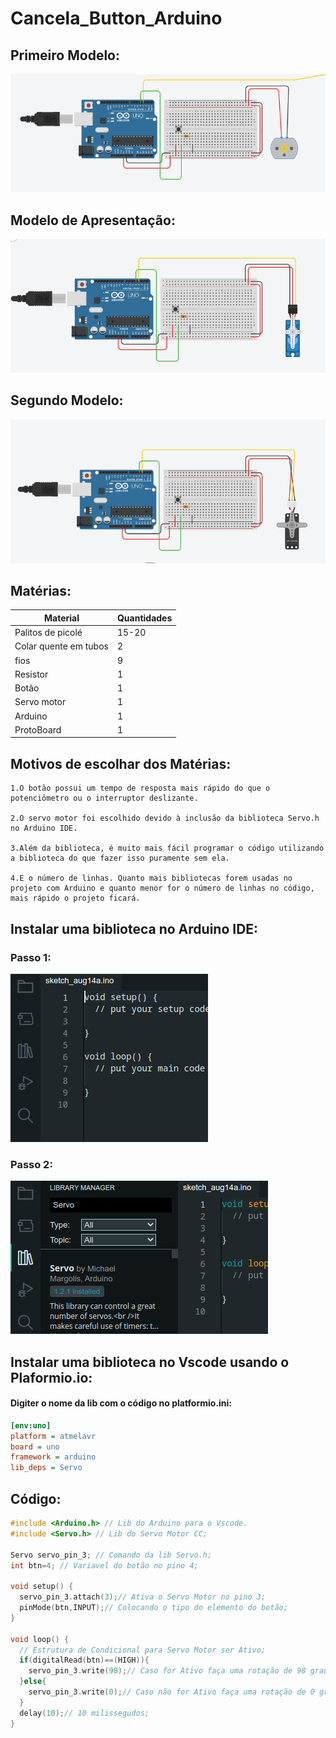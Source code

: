 # Cancela_Button_Arduino
 
## Primeiro Modelo:

<img src="/include/Captura%20de%20tela%20de%202023-08-14%2023-09-54.png">

## Modelo de Apresentação:

<img src="/include/Captura%20de%20tela%20de%202023-08-14%2022-53-30.png">

## Segundo Modelo:

<img src="/include/Captura%20de%20tela%20de%202023-08-14%2023-08-43.png">

## Matérias:

| Material | Quantidades |
| --- | --- |
| Palitos de picolé | 15-20 |
| Colar quente em tubos | 2 |
| fios | 9 |
| Resistor | 1 |
| Botão | 1 |
| Servo motor | 1 |
| Arduino | 1 |
| ProtoBoard | 1 |

## Motivos de escolhar dos Matérias:

```
1.O botão possui um tempo de resposta mais rápido do que o potenciômetro ou o interruptor deslizante.

2.O servo motor foi escolhido devido à inclusão da biblioteca Servo.h no Arduino IDE.
   
3.Além da biblioteca, é muito mais fácil programar o código utilizando a biblioteca do que fazer isso puramente sem ela.
   
4.E o número de linhas. Quanto mais bibliotecas forem usadas no projeto com Arduino e quanto menor for o número de linhas no código, mais rápido o projeto ficará.
```

## Instalar uma biblioteca no Arduino IDE:

### Passo 1:

<img src="/include/Captura%20de%20tela%20de%202023-08-14%2023-28-41.png">

### Passo 2:

<img src="/include/Captura%20de%20tela%20de%202023-08-14%2023-29-13.png">

## Instalar uma biblioteca no Vscode usando o Plaformio.io:

#### Digiter o nome da lib com o código no platformio.ini:

```platformio.ini
[env:uno]
platform = atmelavr
board = uno
framework = arduino
lib_deps = Servo
```

## Código:

```c++
#include <Arduino.h> // Lib do Arduino para o Vscode.
#include <Servo.h> // Lib do Servo Motor CC;

Servo servo_pin_3; // Comando da lib Servo.h;
int btn=4; // Variavel do botão no pino 4;

void setup() {
  servo_pin_3.attach(3);// Ativa o Servo Motor no pino 3;
  pinMode(btn,INPUT);// Colocando o tipo do elemento do botão;
}

void loop() {
  // Estrutura de Condicional para Servo Motor ser Ativo;
  if(digitalRead(btn)==(HIGH)){
    servo_pin_3.write(98);// Caso for Ativo faça uma rotação de 98 grau;
  }else{
    servo_pin_3.write(0);// Caso não for Ativo faça uma rotação de 0 grau;
  }
  delay(10);// 10 milissegudos;
}
```

